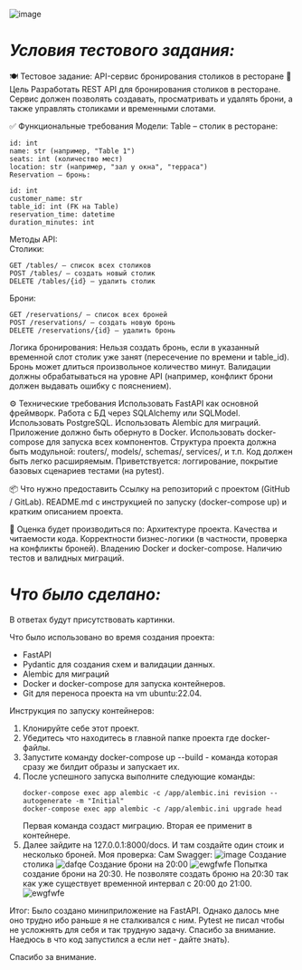 ![image](https://github.com/user-attachments/assets/18264c5d-ca84-4838-8958-87685876fb91)*<h1>Условия тестового задания:</h1>*

🍽️ Тестовое задание: API-сервис бронирования столиков в ресторане
📌 Цель
Разработать REST API для бронирования столиков в ресторане. Сервис должен позволять создавать, просматривать и удалять брони, а также управлять столиками и временными слотами.

✅ Функциональные требования
Модели:
Table – столик в ресторане:

```
id: int
name: str (например, "Table 1")
seats: int (количество мест)
location: str (например, "зал у окна", "терраса")
Reservation – бронь:
```
```
id: int
customer_name: str
table_id: int (FK на Table)
reservation_time: datetime
duration_minutes: int
```
Методы API:<br>
Столики:

```
GET /tables/ — список всех столиков
POST /tables/ — создать новый столик
DELETE /tables/{id} — удалить столик
```
Брони:

```
GET /reservations/ — список всех броней
POST /reservations/ — создать новую бронь
DELETE /reservations/{id} — удалить бронь
```
Логика бронирования:
Нельзя создать бронь, если в указанный временной слот столик уже занят (пересечение по времени и table_id).
Бронь может длиться произвольное количество минут.
Валидации должны обрабатываться на уровне API (например, конфликт брони должен выдавать ошибку с пояснением).

⚙️ Технические требования
Использовать FastAPI как основной фреймворк.
Работа с БД через SQLAlchemy или SQLModel.
Использовать PostgreSQL.
Использовать Alembic для миграций.
Приложение должно быть обернуто в Docker.
Использовать docker-compose для запуска всех компонентов.
Структура проекта должна быть модульной: routers/, models/, schemas/, services/, и т.п.
Код должен быть легко расширяемым.
Приветствуется: логгирование, покрытие базовых сценариев тестами (на pytest).

📦 Что нужно предоставить
Ссылку на репозиторий с проектом (GitHub / GitLab).
README.md с инструкцией по запуску (docker-compose up) и кратким описанием проекта.

🧠 Оценка будет производиться по:
Архитектуре проекта.
Качества и читаемости кода.
Корректности бизнес-логики (в частности, проверка на конфликты броней).
Владению Docker и docker-compose.
Наличию тестов и валидных миграций.

*<h1>Что было сделано:</h1>*
В ответах будут присутствовать картинки.

Что было использовано во время создания проекта:<br>
- FastAPI
- Pydantic для создания схем и валидации данных.
- Alembic для миграций
- Docker и docker-compose для запуска контейнеров.
- Git для переноса проекта на vm ubuntu:22.04.


Инструкция по запуску контейнеров:
1. Клонируйте себе этот проект.
2. Убедитесь что находитесь в главной папке проекта где docker-файлы.
3. Запустите команду docker-compose up --build - команда которая сразу же билдит образы и запускает их.
4. После успешного запуска выполните следующие команды:
   ```
   docker-compose exec app alembic -c /app/alembic.ini revision --autogenerate -m "Initial"
   docker-compose exec app alembic -c /app/alembic.ini upgrade head
   ```
   Первая команда создаст миграцию. Вторая ее применит в контейнере.
5. Далее зайдите на 127.0.0.1:8000/docs. И там создайте один стоик и несколько броней.
Моя проверка:
Сам Swagger:
![image](https://github.com/user-attachments/assets/ebbc24a0-4e9b-4f48-b899-82e61c7d48f4)
Создание столика
![dafqe](https://github.com/user-attachments/assets/df49d9bc-150e-4681-a0e7-b19c89db1319)
Создание брони на 20:00
![ewgfwfe](https://github.com/user-attachments/assets/8d1ac959-5f52-4da3-a3a5-9aa08809c65c)
Попытка создание брони на 20:30. Не позволяте создать броню на 20:30 так как уже существует временной интервал с 20:00 до 21:00.
![ewgfwfe](https://github.com/user-attachments/assets/c4a08876-c6ae-4a8e-a5ad-4c463ccd496a)


Итог: Было создано миниприложение на FastAPI. Однако далось мне оно трудно ибо раньше я не сталкивался с ним.
Pytest не писал чтобы не усложнять для себя и так трудную задачу. Спасибо за внимание. Наедюсь в что код запустился а если нет - дайте знать).

Спасибо за внимание.

